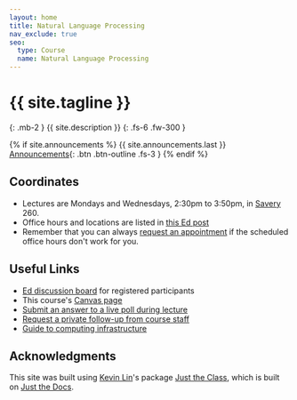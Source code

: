 ```yaml
---
layout: home
title: Natural Language Processing
nav_exclude: true
seo:
  type: Course
  name: Natural Language Processing
---
```


# {{ site.tagline }}
{: .mb-2 }
{{ site.description }}
{: .fs-6 .fw-300 }

{% if site.announcements %}
{{ site.announcements.last }}
[Announcements](announcements.md){: .btn .btn-outline .fs-3 }
{% endif %}

## Coordinates
- Lectures are Mondays and Wednesdays, 2:30pm to 3:50pm, in [Savery]([https://www.washington.edu/classroom/CSE2+G01](https://www.washington.edu/maps/#!/SAV)) 260.
- Office hours and locations are listed in [this Ed post](https://edstem.org/us/courses/70783/discussion/5948413)
- Remember that you can always [request an appointment](https://nasmith.github.io/NLP-winter25/followup/) if the scheduled office hours don't work for you.

## Useful Links

- [Ed discussion board](https://edstem.org/us/courses/70783/discussion)
  for registered participants 
- This course's [Canvas page](https://canvas.uw.edu/courses/1782195)
- [Submit an answer to a live poll during lecture](https://forms.gle/3LhzSSd1hp61TKQN8)
- [Request a private follow-up from course staff](https://nasmith.github.io/NLP-winter25/followup/) 
- [Guide to computing infrastructure](https://gist.github.com/rivagore/7b3c0d49209728ebf097cb800391ec88)



## Acknowledgments

This site was built using [Kevin Lin](https://kevinl.info/about/)'s package [Just the Class](https://github.com/kevinlin1/just-the-class), which is built on [Just the Docs](https://pmarsceill.github.io/just-the-docs/).

